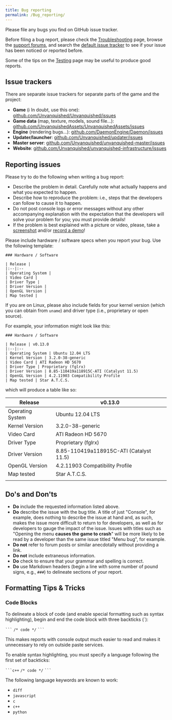 ```yaml
---
title: Bug reporting
permalink: /Bug_reporting/
---
```


Please file any bugs you find on GitHub issue tracker.

Before filing a bug report, please check the
[Troubleshooting](Troubleshooting "wikilink") page, browse the [support
forums](https://forums.unvanquished.net/viewforum.php?f=6), and search
the [default issue
tracker](https://github.com/Unvanquished/Unvanquished/issues) to see if
your issue has been noticed or reported before.

Some of the tips on the [Testing](Testing "wikilink") page may be useful
to produce good reports.

## Issue trackers

There are separate issue trackers for separate parts of the game and the
project:

- **Game** (ℹ️ In doubt, use this one):
  [github.com/Unvanquished/Unvanquished/issues](https://github.com/Unvanquished/Unvanquished/issues)
- **Game data** (map, texture, models, sound file…):
  [github.com/UnvanquishedAssets/UnvanquishedAssets/issues](https://github.com/UnvanquishedAssets/UnvanquishedAssets/issues)
- **Engine** (rendering bugs…):
  [github.com/DaemonEngine/Daemon/issues](https://github.com/DaemonEngine/Daemon/issues)
- **Updater/launcher**:
  [github.com/Unvanquished/updater/issues](https://github.com/Unvanquished/updater/issues)
- **Master server**:
  [github.com/Unvanquished/unvanquished-master/issues](https://github.com/Unvanquished/unvanquished-master/issues)
- **Website**:
  [github.com/Unvanquished/unvanquished-infrastructure/issues](https://github.com/Unvanquished/unvanquished-infrastructure/issues)

## Reporting issues

Please try to do the following when writing a bug report:

- Describe the problem in detail. Carefully note what actually happens
  and what you expected to happen.
- Describe how to reproduce the problem: i.e., steps that the developers
  can follow to cause it to happen.
- Do not post console logs or error messages without any other
  accompanying explanation with the expectation that the developers will
  solve your problem for you; you must provide details!
- If the problem is best explained with a picture or video, please, take
  a [screenshot](Taking_screenshots "wikilink") and/or [record a
  demo](Recording_demos "wikilink")!

Please include hardware / software specs when you report your bug. Use
the following template:

    ### Hardware / Software

    | Release |
    |:--|:--
    | Operating System |
    | Video Card |
    | Driver Type |
    | Driver Version |
    | OpenGL Version |
    | Map tested |

If you are on Linux, please also include fields for your kernel version
(which you can obtain from `uname`) and driver type (i.e., proprietary
or open source).

For example, your information might look like this:

    ### Hardware / Software

    | Release | v0.13.0
    |:--|:--
    | Operating System | Ubuntu 12.04 LTS
    | Kernel Version | 3.2.0-38-generic
    | Video Card | ATI Radeon HD 5670
    | Driver Type | Proprietary (fglrx)
    | Driver Version | 8.85-110419a118915C-ATI (Catalyst 11.5)
    | OpenGL Version | 4.2.11903 Compatibility Profile
    | Map tested | Star A.T.C.S.

which will produce a table like so:

| Release          | v0.13.0                                 |
|------------------|-----------------------------------------|
| Operating System | Ubuntu 12.04 LTS                        |
| Kernel Version   | 3.2.0-38-generic                        |
| Video Card       | ATI Radeon HD 5670                      |
| Driver Type      | Proprietary (fglrx)                     |
| Driver Version   | 8.85-110419a118915C-ATI (Catalyst 11.5) |
| OpenGL Version   | 4.2.11903 Compatibility Profile         |
| Map tested       | Star A.T.C.S.                           |
|                  |                                         |

## Do's and Don'ts

- **Do** include the requested information listed above.
- **Do** describe the issue with the bug title. A title of just
  "Console", for example, does nothing to describe the issue at hand
  and, as such, makes the issue more difficult to return to for
  developers, as well as for developers to gauge the impact of the
  issue. Issues with titles such as "Opening the menu **causes the game
  to crash**" will be more likely to be read by a developer than the
  same issue titled "Menu bug", for example.
- **Do not** refer to forum posts or similar anecdotally without
  providing a link.
- **Do not** include extraneous information.
- **Do** check to ensure that your grammar and spelling is correct.
- **Do** use Markdown headers (begin a line with some number of pound
  signs, e.g., `###`) to delineate sections of your report.

## Formatting Tips & Tricks

### Code Blocks

To delineate a block of code (and enable special formatting such as
syntax highlighting), begin and end the code block with three backticks
(\`):

```` ``` ````
`/* code */`
```` ``` ````

This makes reports with console output much easier to read and makes it
unnecessary to rely on outside paste services.

To enable syntax highlighting, you must specify a language following the
first set of backticks:

```` ```c++ ````
`/* code */`
```` ``` ````

The following language keywords are known to work:

- `diff`
- `javascript`
- `c`
- `c++`
- `python`